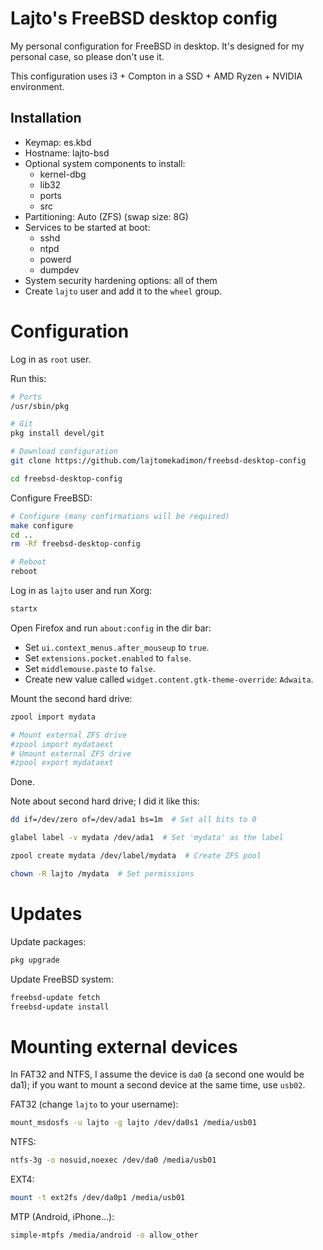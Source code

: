 # Lajto's FreeBSD desktop config
My personal configuration for FreeBSD in desktop. It's designed for my personal
case, so please don't use it.

This configuration uses i3 + Compton in a SSD + AMD Ryzen + NVIDIA environment.

## Installation

- Keymap: es.kbd
- Hostname: lajto-bsd
- Optional system components to install:
    - kernel-dbg
    - lib32
    - ports
    - src
- Partitioning: Auto (ZFS) (swap size: 8G)
- Services to be started at boot:
    - sshd
    - ntpd
    - powerd
    - dumpdev
- System security hardening options: all of them
- Create `lajto` user and add it to the `wheel` group.

# Configuration

Log in as `root` user.

Run this:

```sh
# Ports
/usr/sbin/pkg

# Git
pkg install devel/git

# Download configuration
git clone https://github.com/lajtomekadimon/freebsd-desktop-config

cd freebsd-desktop-config
```

Configure FreeBSD:

```sh
# Configure (many confirmations will be required)
make configure
cd ..
rm -Rf freebsd-desktop-config

# Reboot
reboot
```

Log in as `lajto` user and run Xorg:

```sh
startx
```

Open Firefox and run `about:config` in the dir bar:

- Set `ui.context_menus.after_mouseup` to `true`.
- Set `extensions.pocket.enabled` to `false`.
- Set `middlemouse.paste` to `false`.
- Create new value called `widget.content.gtk-theme-override`: `Adwaita`.

Mount the second hard drive:

```sh
zpool import mydata

# Mount external ZFS drive
#zpool import mydataext
# Umount external ZFS drive
#zpool export mydataext
```

Done.

Note about second hard drive; I did it like this:

```sh
dd if=/dev/zero of=/dev/ada1 bs=1m  # Set all bits to 0

glabel label -v mydata /dev/ada1  # Set 'mydata' as the label

zpool create mydata /dev/label/mydata  # Create ZFS pool

chown -R lajto /mydata  # Set permissions
```

# Updates

Update packages:

```sh
pkg upgrade
```

Update FreeBSD system:

```sh
freebsd-update fetch
freebsd-update install
```

# Mounting external devices

In FAT32 and NTFS, I assume the device is `da0` (a second one would be da1);
if you want to mount a second device at the same time, use `usb02`.

FAT32 (change `lajto` to your username):

```sh
mount_msdosfs -u lajto -g lajto /dev/da0s1 /media/usb01
```

NTFS:

```sh
ntfs-3g -o nosuid,noexec /dev/da0 /media/usb01
```

EXT4:

```sh
mount -t ext2fs /dev/da0p1 /media/usb01
```

MTP (Android, iPhone...):

```sh
simple-mtpfs /media/android -o allow_other
```
